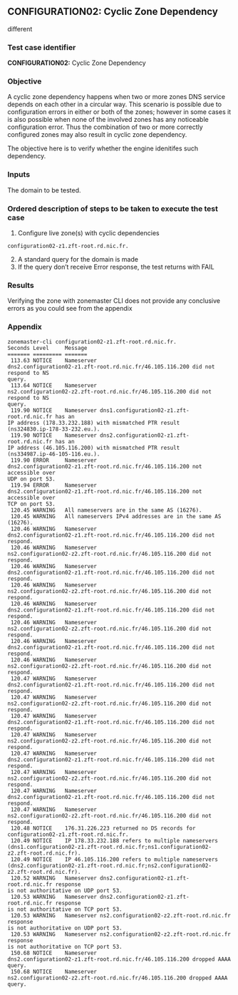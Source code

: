 ## CONFIGURATION02: Cyclic Zone Dependency
different

### Test case identifier

**CONFIGURATION02:** Cyclic Zone Dependency

### Objective 
A cyclic zone dependency happens when two or more zones DNS service depends on
each other in a circular way. This scenario is possible due to configuration
errors in either or both of the zones; however in some cases it is also possible
when none of the involved zones has any noticeable configuration error. Thus the
combination of two or more correctly configured zones may also result in cyclic
zone dependency.

The objective here is to verify whether the engine idenitifes such dependency.


### Inputs

The domain to be tested.

### Ordered description of steps to be taken to execute the test case

1. Configure live zone(s) with cyclic dependencies

```
configuration02-z1.zft-root.rd.nic.fr.
```
2. A standard query for the domain is made
3. If the query don’t receive Error response, the test returns with FAIL

### Results
Verifying the zone with zonemaster CLI does not provide any conclusive errors as
you could see from the appendix

### Appendix
```
zonemaster-cli configuration02-z1.zft-root.rd.nic.fr.
Seconds Level     Message
======= ========= =======
 113.63 NOTICE    Nameserver
dns2.configuration02-z1.zft-root.rd.nic.fr/46.105.116.200 did not respond to NS
query.
 113.64 NOTICE    Nameserver
ns2.configuration02-z2.zft-root.rd.nic.fr/46.105.116.200 did not respond to NS
query.
 119.90 NOTICE    Nameserver dns1.configuration02-z1.zft-root.rd.nic.fr has an
IP address (178.33.232.188) with mismatched PTR result
(ns324830.ip-178-33-232.eu.).
 119.90 NOTICE    Nameserver dns2.configuration02-z1.zft-root.rd.nic.fr has an
IP address (46.105.116.200) with mismatched PTR result
(ns334987.ip-46-105-116.eu.).
 119.90 ERROR     Nameserver
dns2.configuration02-z1.zft-root.rd.nic.fr/46.105.116.200 not accessible over
UDP on port 53.
 119.94 ERROR     Nameserver
dns2.configuration02-z1.zft-root.rd.nic.fr/46.105.116.200 not accessible over
TCP on port 53.
 120.45 WARNING   All nameservers are in the same AS (16276).
 120.45 WARNING   All nameservers IPv4 addresses are in the same AS (16276).
 120.46 WARNING   Nameserver
dns2.configuration02-z1.zft-root.rd.nic.fr/46.105.116.200 did not respond.
 120.46 WARNING   Nameserver
ns2.configuration02-z2.zft-root.rd.nic.fr/46.105.116.200 did not respond.
 120.46 WARNING   Nameserver
dns2.configuration02-z1.zft-root.rd.nic.fr/46.105.116.200 did not respond.
 120.46 WARNING   Nameserver
ns2.configuration02-z2.zft-root.rd.nic.fr/46.105.116.200 did not respond.
 120.46 WARNING   Nameserver
dns2.configuration02-z1.zft-root.rd.nic.fr/46.105.116.200 did not respond.
 120.46 WARNING   Nameserver
ns2.configuration02-z2.zft-root.rd.nic.fr/46.105.116.200 did not respond.
 120.46 WARNING   Nameserver
dns2.configuration02-z1.zft-root.rd.nic.fr/46.105.116.200 did not respond.
 120.46 WARNING   Nameserver
ns2.configuration02-z2.zft-root.rd.nic.fr/46.105.116.200 did not respond.
 120.47 WARNING   Nameserver
dns2.configuration02-z1.zft-root.rd.nic.fr/46.105.116.200 did not respond.
 120.47 WARNING   Nameserver
ns2.configuration02-z2.zft-root.rd.nic.fr/46.105.116.200 did not respond.
 120.47 WARNING   Nameserver
dns2.configuration02-z1.zft-root.rd.nic.fr/46.105.116.200 did not respond.
 120.47 WARNING   Nameserver
ns2.configuration02-z2.zft-root.rd.nic.fr/46.105.116.200 did not respond.
 120.47 WARNING   Nameserver
dns2.configuration02-z1.zft-root.rd.nic.fr/46.105.116.200 did not respond.
 120.47 WARNING   Nameserver
ns2.configuration02-z2.zft-root.rd.nic.fr/46.105.116.200 did not respond.
 120.47 WARNING   Nameserver
dns2.configuration02-z1.zft-root.rd.nic.fr/46.105.116.200 did not respond.
 120.47 WARNING   Nameserver
ns2.configuration02-z2.zft-root.rd.nic.fr/46.105.116.200 did not respond.
 120.48 NOTICE    176.31.226.223 returned no DS records for
configuration02-z1.zft-root.rd.nic.fr.
 120.49 NOTICE    IP 178.33.232.188 refers to multiple nameservers
(dns1.configuration02-z1.zft-root.rd.nic.fr;ns1.configuration02-z2.zft-root.rd.nic.fr).
 120.49 NOTICE    IP 46.105.116.200 refers to multiple nameservers
(dns2.configuration02-z1.zft-root.rd.nic.fr;ns2.configuration02-z2.zft-root.rd.nic.fr).
 120.52 WARNING   Nameserver dns2.configuration02-z1.zft-root.rd.nic.fr response
is not authoritative on UDP port 53.
 120.53 WARNING   Nameserver dns2.configuration02-z1.zft-root.rd.nic.fr response
is not authoritative on TCP port 53.
 120.53 WARNING   Nameserver ns2.configuration02-z2.zft-root.rd.nic.fr response
is not authoritative on UDP port 53.
 120.53 WARNING   Nameserver ns2.configuration02-z2.zft-root.rd.nic.fr response
is not authoritative on TCP port 53.
 150.68 NOTICE    Nameserver
dns2.configuration02-z1.zft-root.rd.nic.fr/46.105.116.200 dropped AAAA query.
 150.68 NOTICE    Nameserver
ns2.configuration02-z2.zft-root.rd.nic.fr/46.105.116.200 dropped AAAA query. 

